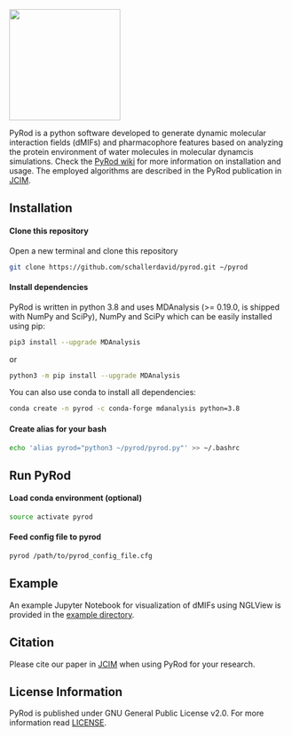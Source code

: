 <img src="https://github.com/schallerdavid/pyrod/blob/master/pyrod_logo.png" height="200">

PyRod is a python software developed to generate dynamic molecular interaction fields (dMIFs) and pharmacophore features based on analyzing the protein environment of water molecules in molecular dynamcis simulations.
Check the [PyRod wiki](https://github.com/schallerdavid/pyrod/wiki) for more information on installation and usage. The employed algorithms are described in the PyRod publication in [JCIM](https://doi.org/10.1021/acs.jcim.9b00281). 

## Installation
#### Clone this repository
Open a new terminal and clone this repository
```bash
git clone https://github.com/schallerdavid/pyrod.git ~/pyrod
```
#### Install dependencies
PyRod is written in python 3.8 and uses MDAnalysis (>= 0.19.0, is shipped with NumPy and SciPy), NumPy and SciPy which can be easily installed using pip:
```bash
pip3 install --upgrade MDAnalysis
```
or 
```bash
python3 -m pip install --upgrade MDAnalysis
```
You can also use conda to install all dependencies:
```bash
conda create -n pyrod -c conda-forge mdanalysis python=3.8
```
#### Create alias for your bash
```bash
echo 'alias pyrod="python3 ~/pyrod/pyrod.py"' >> ~/.bashrc
```
## Run PyRod
#### Load conda environment (optional)
```bash
source activate pyrod
```
#### Feed config file to pyrod
```bash
pyrod /path/to/pyrod_config_file.cfg
```
## Example
An example Jupyter Notebook for visualization of dMIFs using NGLView is provided in the [example directory](https://github.com/schallerdavid/pyrod/tree/master/example).

## Citation
Please cite our paper in [JCIM](https://doi.org/10.1021/acs.jcim.9b00281) when using PyRod for your research.

## License Information
PyRod is published under GNU General Public License v2.0. For more information read [LICENSE](https://github.com/schallerdavid/pyrod/blob/master/LICENSE).
